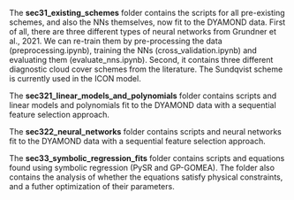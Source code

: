 The **sec31_existing_schemes** folder contains the scripts for all pre-existing schemes, and also the NNs themselves, now fit to the DYAMOND data.
First of all, there are three different types of neural networks from Grundner et al., 2021. We can re-train them by pre-processing the data (preprocessing.ipynb), training the NNs (cross_validation.ipynb) and evaluating them (evaluate_nns.ipynb). Second, it contains three different diagnostic cloud cover schemes from the literature. The Sundqvist scheme is currently used in the ICON model.

The **sec321_linear_models_and_polynomials** folder contains scripts and linear models and polynomials fit to the DYAMOND data with a sequential feature selection approach. 

The **sec322_neural_networks** folder contains scripts and neural networks fit to the DYAMOND data with a sequential feature selection approach.

The **sec33_symbolic_regression_fits** folder contains scripts and equations found using symbolic regression (PySR and GP-GOMEA). The folder also contains the analysis of whether the equations satisfy physical constraints, and a futher optimization of their parameters.